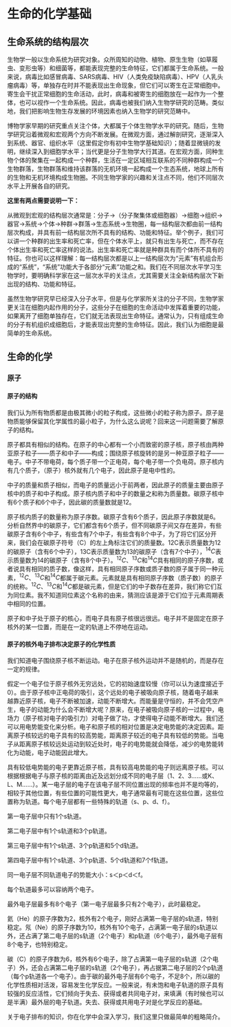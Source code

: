 # 生命的化学基础

## 生命系统的结构层次

生物学一般以生命系统为研究对象。众所周知的动物、植物、原生生物（如草履虫、变形虫等）和细菌等，都能表现完整的生命特征，它们都属于生命系统。一般来说，病毒比如感冒病毒、SARS病毒、HIV（人类免疫缺陷病毒）、HPV（人乳头瘤病毒）等，单独存在时并不能表现出生命现象，但它们可以寄生在正常细胞中。寄生会干扰正常细胞的生命活动，此时，病毒和被寄生的细胞放在一起作为一个整体，也可以视作一个生命系统。因此，病毒也被我们纳入生物学研究的范畴。类似地，我们把影响生物生存发展的环境因素也纳入生物学的研究范畴中。

博物学家早期的研究重点关注个体，大都属于个体生物学水平的研究。随后，生物学研究沿着微观和宏观两个方向不断发展。在微观方面，通过解剖研究，逐渐深入到系统、器官、组织水平（这里假定你有初中生物学基础知识）；随着显微镜的发明，继续深入到细胞学水平；当代更是分子生物学大行其道。在宏观方面，同种生物个体的聚集在一起构成一个种群，生活在一定区域相互联系的不同种群构成一个生物群落，生物群落和维持该群落的无机环境一起构成一个生态系统，地球上所有的生物和无机环境构成生物圈。不同生物学家的兴趣和关注点不同，他们不同层次水平上开展各自的研究。

**这里有两点需要说明一下：**

从微观到宏观的结构层次通常是：分子→（分子聚集体或细胞器）→细胞→组织→器官→系统→个体→种群→群落→生态系统→生物圈，每一结构层次都由前一结构层次构成，并具有前一结构层次所不具有的结构、功能和特征。举个例子，我们可以讲一个种群的出生率和死亡率，但在个体水平上，就只有出生与死亡，而不存在个体出生率和死亡率这样的说法。出生率和死亡率就是种群具有而个体所不具有的特征。你也可以这样理解：每一结构层次都是以上一结构层次为“元素”有机组合形成的“系统”，“系统”功能大于各部分“元素”功能之和。我们在不同层次水平学习生物学时，要明确科学家在这一层次水平的关注点，尤其需要关注全新结构层次下新出现的结构、功能和特征。

虽然生物学研究早已经深入分子水平，但是与化学家所关注的分子不同，生物学家更关注在细胞内起作用的分子，这些分子在细胞的生命活动中发挥着重要的功能，如果离开了细胞单独存在，它们就无法表现出生命特征。通常认为，只有组成生命的分子有机组织成细胞后，才能表现出完整的生命特征。因此，我们认为细胞是最简单的生命系统。


## 生命的化学

### 原子

#### 原子的结构

我们认为所有物质都是由极其微小的粒子构成，这些微小的粒子称为原子。原子是物质能够保留其化学属性的最小粒子，为什么这么说呢？回来这一问题需要了解原子的结构。

原子都具有相似的结构。在原子的中心都有一个小而致密的原子核，原子核由两种亚原子粒子——质子和中子——构成；围绕原子核旋转的是另一种亚原子粒子——电子。中子不带电荷，每个质子带一个正电荷，每个电子带一个负电荷。原子核内有几个质子，（原子）核外就有几个电子，因此原子是电中性的。

中子的质量和质子相似，而电子的质量远小于前两者，因此原子的质量主要由原子核中的质子和中子构成。原子核内质子和中子的数量之和称为质量数。碳原子核中有6个质子和6个中子，因此碳的质量数就是12。

原子核内质子的数量称为原子序数。碳原子含有6个质子，因此原子序数就是6。分析自然界中的碳原子，它们都含有6个质子，但不同碳原子间又存在差异，有些碳原子含有6个中子，有些含有7个中子，有些含有8个中子，为了将它们区分开来，我们会在碳原子符号（C）的左上角标注它们的质量数。12C表示质量数为12的碳原子（含有6个中子），13C表示质量数为13的碳原子（含有7个中子），$^{14}C$表示质量数为14的碳原子（含有8个中子）。$^{12}C$、$^{13}C$和$^{14}C$具有相同的原子序数，或者说具有相同的质子数，像这样，具有相同原子序数或质子数的原子属于同一种元素，$^{12}C$、$^{13}C$和$^{14}C$都属于碳元素。元素就是具有相同原子序数（质子数）的原子的统称。$^{12}C$、$^{13}C$和$^{14}C$都是碳元素，但是它们的中子数存在差异，我们称它们互为同位素。我不知道同位素这个名称的由来，猜测应该是源于它们位于元素周期表中相同的位置。

原子和中子处于原子的核心，而电子具有原子核很远很远。电子并不是固定在原子核外的某一位置，而是在一定的轨道上不停地在运动。

#### 原子的核外电子排布决定原子的化学性质

我们知道电子围绕原子核不断运动。电子在原子核外运动并不是随机的，而是存在一定的规律。

假定一个电子位于原子核外无穷远处，它的初始速度较慢（你可以认为速度接近于0）。由于原子核中正电荷的吸引，这个远处的电子被吸向原子核，随着电子越来越靠近原子核，电子不断被加速，动能不断增大。而能量是守恒的，并不会凭空产生，电子的动能为什么会不断增大呢？原来，在电子被吸向原子核的一过程中，电场力（原子核对电子的吸引力）对电子做了功，才使得电子动能不断增大。我们还可以用电势能变化来分析。电子和原子核的相对位置是决定电势能的决定因素。距离原子核较远的电子具有的较高势能，距离原子较近的电子具有较低的势能。当电子从距离原子核较远处运动到较近处时，电子的电势能就会降低，减少的电势能转化为动能，电子动能因此增大。

具有较低电势能的电子更靠近原子核，具有较高电势能的电子则远离原子核。可以根据根据电子与原子核的距离由近及远划分成不同的电子层（1、2、3……或K、L、M……）。某一电子层的电子在该电子层不同位置出现的频率也并不是均等的，相较于其他位置，有些位置的可能性更大，电子通常最有可能在这些位置，这些位置称为轨道。每个电子层都有一些特殊的轨道（s、p、d、f）。

第一电子层中只有1个s轨道。

第二电子层中有1个s轨道和3个p轨道。

第三电子层中有1个s轨道、3个p轨道和5个d轨道。

第四电子层中有1个s轨道、3个p轨道、5个d轨道和7个f轨道。

同一电子层不同轨道电子的势能大小：s＜p＜d＜f。

每个轨道最多可以容纳两个电子。

最外电子层最多有8个电子（第一电子层最多只有2个电子），此时最稳定。

氦（He）的原子序数为2，核外有2个电子，刚好占满第一电子层的s轨道，特别稳定。氖（Ne）的原子序数为10，核外有10个电子，占满第一电子层的s轨道以外，还占满了第二电子层的s轨道（2个电子）和p轨道（6个电子），最外电子层有8个电子，也特别稳定。

碳（C）的原子序数为6，核外有6个电子，除了占满第一电子层的s轨道（2个电子）外，还会占满第二电子层的s轨道（2个电子），再占据第二电子层的2个p轨道（每个p轨道各一个电子）。由于碳的最外电子层有6个电子，不足8个，所以碳的化学性质相对活泼，容易发生化学反应。一般来说，有未饱和电子轨道的原子具有较强的反应活性，它们倾向于失去、获得或者共同电子对，来填满（有时候也可以是半满）最外层的电子轨道。失去、获得或共用电子对是化学反应的基础。

关于电子排布的知识，你在化学中会深入学习，我们这里只做最简单的粗略简介。